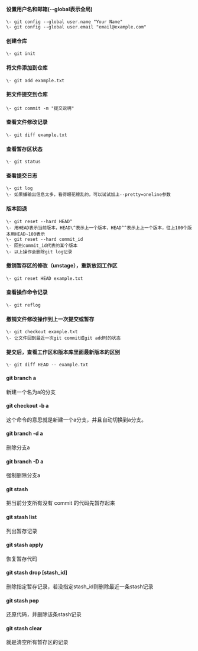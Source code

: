 #### 设置用户名和邮箱(--global表示全局)
    \- git config --global user.name "Your Name"  
    \- git config --global user.email "email@example.com"
#### 创建仓库
    \- git init
#### 将文件添加到仓库
    \- git add example.txt
#### 把文件提交到仓库
    \- git commit -m "提交说明"
#### 查看文件修改记录
    \- git diff example.txt
#### 查看暂存区状态
    \- git status
#### 查看提交日志
    \- git log  
    \- 如果嫌输出信息太多，看得眼花缭乱的，可以试试加上--pretty=oneline参数
#### 版本回退
    \- git reset --hard HEAD^  
    \- 用HEAD表示当前版本，HEAD\^表示上一个版本，HEAD^^表示上上一个版本，往上100个版本用HEAD~100表示  
    \- git reset --hard commit_id  
    \- 回到commit_id代表的某个版本  
    \- 以上操作会删除git log记录
#### 撤销暂存区的修改（unstage），重新放回工作区
    \- git reset HEAD example.txt
#### 查看操作命令记录
    \- git reflog
#### 撤销文件修改操作到上一次提交或暂存
    \- git checkout example.txt  
    \- 让文件回到最近一次git commit或git add时的状态
#### 提交后，查看工作区和版本库里面最新版本的区别
    \- git diff HEAD -- example.txt
#### git branch a 
  新建一个名为a的分支
#### git checkout -b a
  这个命令的意思就是新建一个a分支，并且自动切换到a分支。　　
#### git branch -d a
  删除分支a
#### git branch -D a
  强制删除分支a
#### git stash
  把当前分支所有没有 commit 的代码先暂存起来
#### git stash list
  列出暂存记录
#### git stash apply
  恢复暂存代码
#### git stash drop [stash_id]
  删除指定暂存记录，若没指定stash_id则删除最近一条stash记录
#### git stash pop
  还原代码，并删除该条stash记录
#### git stash clear
  就是清空所有暂存区的记录